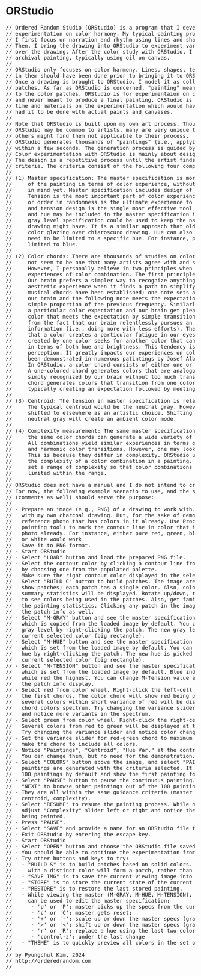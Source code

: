 # ORStudio
<PRE>
// Ordered Random Studio (ORStudio) is a program that I developed for my 
// experimentation on color harmony. My typical painting process is that 
// I first focus on narration and rhythm using lines and shapes in drawing. 
// Then, I bring the drawing into ORStudio to experiment various color sensation
// over the drawing. After the color study with ORStudio, I make the final 
// archival painting, typically using oil on canvas.
// 
// ORStudio only focuses on color harmony. Lines, shapes, texture, and rhythms
// in them should have been done prior to bringing it to ORStudio.
// Once a drawing is brought to ORStudio, I model it as collection of color
// patches. As far as ORStudio is concerned, "painting" means applying colors
// to the color patches. ORStudio is for experimentaion on color harmony 
// and never meant to produce a final painting. ORStudio is just to save 
// time and materials on the experimentation which would have costed too much, 
// had it to be done with actual paints and canvases.
//
// Note that ORStudio is built upon my own art process. Though some concepts in
// ORStudio may be common to artists, many are very unique to my own process and 
// others might find them not applicable to their process.
// ORStudio generates thousands of "paintings" (i.e., applying colors into patches)
// within a few seconds. The generation process is guided by several criteria.
// Color experimentation with ORStudio is mainly about designing such criteria.
// The design is a repetitive process until the artist finds a satisfied set of
// criteria. The criteria consist of the following four components:
//
// (1) Master specification: The master specification is more about overall design
//     of the painting in terms of color experience, without having any specific color
//     in mind yet. Master specification includes design of tension, gray level and hue.
//     Tension is the most important part of color experience. Unity in variety,
//     or order in randomness is the ultimate experience to pursue in color design,
//     and tension design is the single most effective tool to achieve it. Gray level
//     and hue may be included in the master specification if needed. For instance,
//     gray level specification could be used to keep the narration that the source
//     drawing might have. It is a similar approach that old masters had, which is
//     color glazing over chiaroscuro drawing. Hue can also be specified if color choices
//     need to be limited to a specific hue. For instance, patches for sky could be
//     limited to blue.
//
// (2) Color chords: There are thousands of studies on color harmony. Yet, there does
//     not seem to be one that many artists agree with and share, like in music.
//     However, I personally believe in two principles when it comes to our aesthetic
//     experiences of color combination. The first principle is simplicity. 
//     Our brain prefers a simpler way to recognize anything. It gets positive 
//     aesthetic experience when it finds a path to simplify. This is how harmony in
//     musical chords have been established; one note sets a particular path in
//     our brain and the following note meets the expectation of the path by
//     simple proportion of the previous frequency. Similarly, one color creates
//     a particular color expectation and our brain get pleased when it sees another
//     color that meets the expectation by simple transition. Simplicity is coming
//     from the fact that our brain relentlessly pursues an economic way of processing
//     information (i.e., doing more with less efforts). The second principle is 
//     that a color creates a particular fatigue in our eyes. The fatigue
//     created by one color seeks for another color that can neutralize the first color
//     in terms of both hue and brightness. This tendency is very unique to our visual
//     perception. It greatly impacts our experiences on color interaction, which have
//     been demonstrated in numerous patintings by Josef Albers.
//     In ORStudio, a color chord consists of either one or two colors. 
//     A one-colored chord generates colors that are analogous to each other and 
//     simply recognized by our brain without too much transition. A two-colored
//     chord generates colors that transition from one color to another color,
//     typically creating an expectation followed by meeting the expectation.
//
// (3) Centroid: The tension in master specification is relative to the centroid.
//     The typical centroid would be the neutral gray. However, the centroid could be
//     shifted to elsewhere as an artistic choice. Shifting the centroid out of
//     neutral gray will create an ambient color mode.
//
// (4) Complexity measurement: The same master specification with the same centroid and
//     the same color chords can generate a wide variety of color combinations. 
//     All combinations yield similar experiences in terms of tensions, narration
//     and harmonic color transitions. However, one may look busier than others.
//     This is because they differ in complexity. ORStudio uses entropy to measure
//     the complexity of a color combination in a painting. In ORStudio, artists can
//     set a range of complexity so that color combinations for the paintings are 
//     limited within the range.
//
// ORStudio does not have a manual and I do not intend to create one until necessary.
// For now, the following example scenario to use, and the source code 
// (comments as well) should serve the purpose:
//
// - Prepare an image (e.g., PNG) of a drawing to work with. I typically start
//   with my own charcoal drawing. But, for the sake of demonstration, pick any
//   reference photo that has colors in it already. Use Procreate (or any digital 
//   painting tool) to mark the contour line in color that is not used in the 
//   photo already. For instance, either pure red, green, blue, black, 
//   or white would work.
//   Save it to PNG format.
// - Start ORStudio
// - Select "LOAD" button and load the prepared PNG file.
// - Select the contour color by clicking a contour line from the loaded image or
//   by choosing one from the populated palette. 
//   Make sure the right contour color displayed in the selected color rectangle.
//   Select "BUILD C" button to build patches. The image area will change to
//   show patches; each patch has a single color. Also, color plots and patches 
//   summary statistics will be displayed. Rotate up/down, right/left the color plots
//   to see colors being used in the patches. Also, get familiarized with
//   the painting statistics. Clicking any patch in the image area will display
//   the patch info as well.
// - Select "M-GRAY" button and see the master specification for gray level,
//   which is copied from the loaded image by default. You can change it a different
//   gray level by right-clicking the patch. The new gray level is picked up from the
//   current selected color (big rectangle).
// - Select "M-HUE" button and see the master specification for hue,
//   which is set from the loaded image by default. You can change it a different
//   hue by right-clicking the patch. The new hue is picked up from the
//   current selected color (big rectangle).
// - Select "M-TENSION" button and see the master specification for tension,
//   which is set from the loaded image by default. Blue indicates lowest tension
//   while red the highest. You can change M-Tension value at the slider bar of
//   the patch info display.
// - Select red from color wheel. Right-click the left-cell of
//   the first chords. The color chord will show red being picked and 
//   several colors within short variance of red will be displayed at the 
//   chord colors spectrum. Try changing the variance slider from default 4 to 10
//   and notice more variants in the spectrum.
// - Select green from color wheel. Right-click the right-cell of the first chord. 
//   Several colors from red to green will be displayed at the chord colors spectrum.
//   Try changing the variance slider and notice color changes in the spectrum.
// - Set the variance slider for red-green chord to maximum (25). This will effectively
//   make the chord to include all colors.
// - Notice "Paintings", "Centroid", "Hue Var." at the control bar.
//   You can change them, but no need for the demonstration.
// - Select "COLORS" button above the image, and select "PAINT" button. Notice that
//   paintings are generated with the criteria selected. It actually generates
//   100 paintings by default and show the first painting for each iteration.
// - Select "PAUSE" button to pause the continuous painting. And press "PREV" or
//   "NEXT" to browse other paintings out of the 100 paintings.
// - They are all within the same guidance criteria (master tension, gray, hue, 
//   centroid, complexity).
// - Select "RESUME" to resume the painting process. While new paintings are generated,
//   adjust "Complexity" slider left or right and notice the range (variety) of colors
//   being painted.
// - Press "PAUSE".
// - Select "SAVE" and provide a name for an ORStudio file to save the current studio.
// - Exit ORStudio by entering the escape key.
// - Start ORStudio
// - Select "OPEN" button and choose the ORStudio file saved in the previous step.
// - You should be able to continue the experimentation from the saved studio session.
// - Try other buttons and keys to try:
//   - "BUILD S" is to build patches based on solid colors. Unlike "BUILD C", a solid
//     with a distinct color will form a patch, rather than based upon contours.
//   - "SAVE IMG" is to save the current viewing image into a PNG file.
//   - "STORE" is to store the current state of the current painting (master and painted colors).
//   - "RESTORE" is to restore the last stored painting.
//   - While viewing the master (M-GRAY, M-HUE, M-TENSION), the following key
//     can be used to edit the master specification:
//      - 'p' or 'P': master picks up the specs from the current painting;
//      - 'c' or 'C': master gets reset;
//      - '+' or '-': scale up or down the master specs (gray or tension only)
//      - '>' or '<': shift up or down the master specs (gray or tension only)
//      - 'r' or 'R': replace a hue using the last two colors in the color palette
//      - 'control-z': under the last change
//   - "THEME" is to quickly preview all colors in the set of color chords
//
// by Pyungchul Kim, 2024
// http://orderedrandom.com
//
</PRE>
